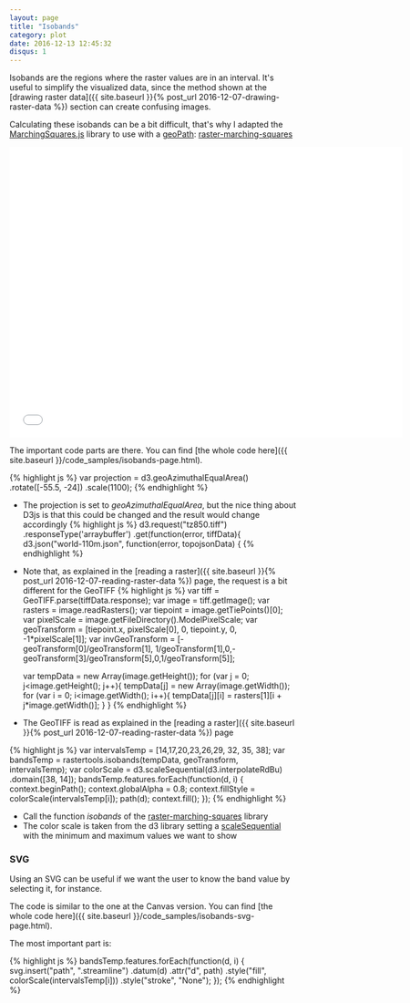 ```yaml
---
layout: page
title: "Isobands"
category: plot
date: 2016-12-13 12:45:32
disqus: 1
---
```

Isobands are the regions where the raster values are in an interval. It's useful to simplify the visualized data, since the method shown at the [drawing raster data]({{ site.baseurl }}{% post_url 2016-12-07-drawing-raster-data %}) section can create confusing images.

Calculating these isobands can be a bit difficult, that's why I adapted the [MarchingSquares.js](https://github.com/RaumZeit/MarchingSquares.js) library to use with a [geoPath](https://github.com/d3/d3-geo#paths): [raster-marching-squares](https://github.com/rveciana/raster-marching-squares)

<iframe frameborder="no" border="0" scrolling="no" marginwidth="0" marginheight="0" width="690" height="510" src="{{ site.baseurl }}/code_samples/isobands.html"></iframe>

The important code parts are there. You can find [the whole code here]({{ site.baseurl }}/code_samples/isobands-page.html).

{% highlight js %}
var projection = d3.geoAzimuthalEqualArea()
    .rotate([-55.5, -24])
    .scale(1100);
{% endhighlight %}
* The projection is set to *geoAzimuthalEqualArea*, but the nice thing about D3js is that this could be changed and the result would change accordingly
{% highlight js %}
d3.request("tz850.tiff")
  .responseType('arraybuffer')
  .get(function(error, tiffData){
d3.json("world-110m.json", function(error, topojsonData) {
{% endhighlight %}
* Note that, as explained in the [reading a raster]({{ site.baseurl }}{% post_url 2016-12-07-reading-raster-data %}) page, the request is a bit different for the GeoTIFF
{% highlight js %}
  var tiff = GeoTIFF.parse(tiffData.response);
  var image = tiff.getImage();
  var rasters = image.readRasters();
  var tiepoint = image.getTiePoints()[0];
  var pixelScale = image.getFileDirectory().ModelPixelScale;
  var geoTransform = [tiepoint.x, pixelScale[0], 0, tiepoint.y, 0, -1*pixelScale[1]];
  var invGeoTransform = [-geoTransform[0]/geoTransform[1], 1/geoTransform[1],0,-geoTransform[3]/geoTransform[5],0,1/geoTransform[5]];

  var tempData = new Array(image.getHeight());
  for (var j = 0; j<image.getHeight(); j++){
      tempData[j] = new Array(image.getWidth());
      for (var i = 0; i<image.getWidth(); i++){
          tempData[j][i] = rasters[1][i + j*image.getWidth()];
      }
  }
{% endhighlight %}
* The GeoTIFF is read as explained in the [reading a raster]({{ site.baseurl }}{% post_url 2016-12-07-reading-raster-data %}) page

{% highlight js %}
var intervalsTemp = [14,17,20,23,26,29, 32, 35, 38];
var bandsTemp = rastertools.isobands(tempData, geoTransform, intervalsTemp);
var colorScale = d3.scaleSequential(d3.interpolateRdBu)
    .domain([38, 14]);
bandsTemp.features.forEach(function(d, i) {
    context.beginPath();
    context.globalAlpha = 0.8;
    context.fillStyle = colorScale(intervalsTemp[i]);
    path(d);
    context.fill();
});
{% endhighlight %}

* Call the function *isobands* of the [raster-marching-squares](https://github.com/rveciana/raster-marching-squares) library
* The color scale is taken from the d3 library setting a [scaleSequential](https://github.com/d3/d3-scale#sequential-scales) with the minimum and maximum values we want to show

### SVG

Using an SVG can be useful if we want the user to know the band value by selecting it, for instance.

The code is similar to the one at the Canvas version. You can find [the whole code here]({{ site.baseurl }}/code_samples/isobands-svg-page.html).

The most important part is:

{% highlight js %}
bandsTemp.features.forEach(function(d, i) {
  svg.insert("path", ".streamline")
      .datum(d)
      .attr("d", path)
      .style("fill", colorScale(intervalsTemp[i]))
      .style("stroke", "None");
});
{% endhighlight %}
